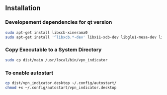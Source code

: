## Installation

### Developement dependencies for qt version

```bash
sudo apt-get install libxcb-xinerama0
sudo apt-get install '^libxcb.*-dev' libx11-xcb-dev libglu1-mesa-dev libxrender-dev libxi-dev libxkbcommon-dev libxkbcommon-x11-dev
```

### Copy Executable to a System Directory

```bash
sudo cp dist/main /usr/local/bin/vpn_indicator
```

### To enable autostart

```bash
cp dist/vpn_indicator.desktop ~/.config/autostart/
chmod +x ~/.config/autostart/vpn_indicator.desktop
```


